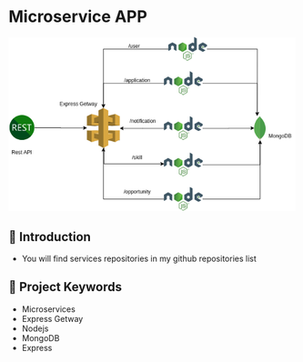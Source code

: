# Microservice APP
<p style="text-align: center;" align=center>
  <img src="./images/geteway.png"/>
</p>

## 🎉 Introduction 

- You will find services repositories in my github repositories list  



## 🎉 Project Keywords 

- Microservices
- Express Getway
- Nodejs
- MongoDB
- Express


